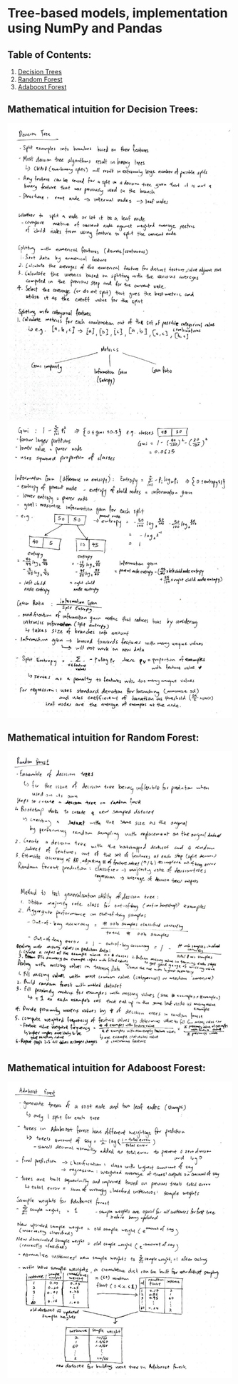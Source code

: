# Tree-based models, implementation using NumPy and Pandas

## Table of Contents:
1. [Decision Trees](#mathematical-intuition-for-decision-trees)
2. [Random Forest](#mathematical-intuition-for-random-forest)
3. [Adaboost Forest](#mathematical-intuition-for-adaboost-forest)

## Mathematical intuition for Decision Trees:
![](../assets/trees/decision_tree_1.jpg)
![](../assets/trees/decision_tree_2.jpg)

## Mathematical intuition for Random Forest:
![](../assets/trees/random_forest.jpg)

## Mathematical intuition for Adaboost Forest:
![](../assets/trees/adaboost.jpg)
